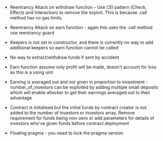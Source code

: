 - Reentrancy Attack on withdraw function - Use CEI pattern (Check, Effects and Interaction) to remove the exploit. This is because .call method has no gas limits.

- Reentrancy Attack on earn function - again this uses the .call method use reentrancy guard

- Keepers is not set in constructor, and there is currently no way to add additional keepers so earn function cannot be called

- No way to extract/withdraw funds if sent by accident

- Earn function assume only profit will be made, doesn't account for loss as this is a using uint

- Earning is averaged out and not given in proportion to investment - number_of_investors can be exploited by adding multiple small deposits which will enable attacker to get their earnings averaged out to their advantage

- Contract is initialised but the initial funds by contract creator is not added to the number of investors or investors array. Remove requirement for funds being non-zero or add parameters for details of investors who've given funds before contract deployment

- Floating pragma - you need to lock the pragma version